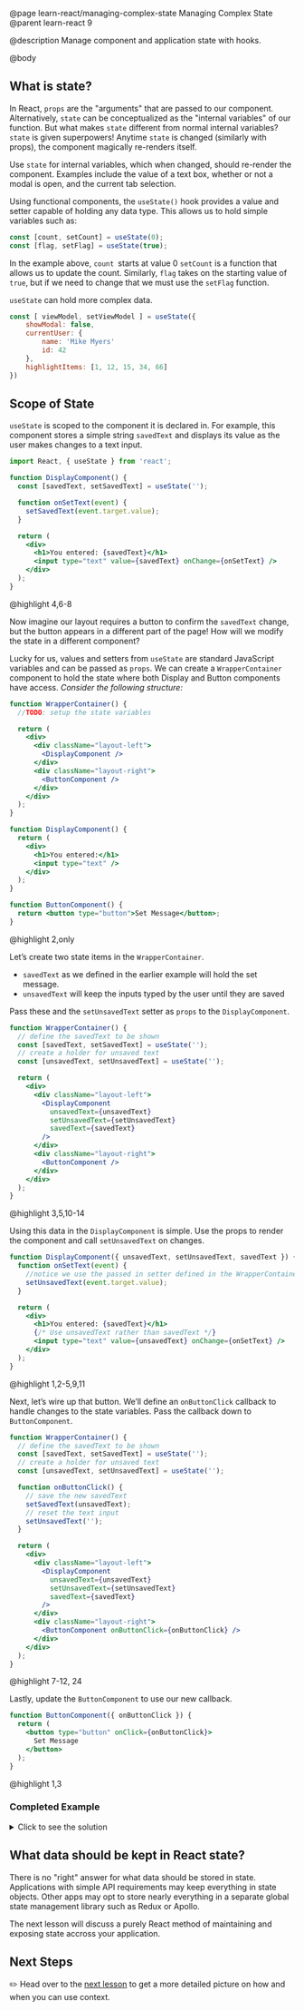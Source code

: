 @page learn-react/managing-complex-state Managing Complex State
@parent learn-react 9

@description Manage component and application state with hooks.

@body

## What is state?

In React, `props` are the "arguments" that are passed to our component. Alternatively, `state` can be conceptualized as the "internal variables" of our function. But what makes `state` different from normal internal variables? `state` is given superpowers! Anytime `state` is changed (similarly with props), the component magically re-renders itself.

Use `state` for internal variables, which when changed, should re-render the component. Examples include the value of a text box, whether or not a modal is open, and the current tab selection.

Using functional components, the `useState()` hook provides a value and setter capable of holding any data type. This allows us to hold simple variables such as:

```js
const [count, setCount] = useState(0);
const [flag, setFlag] = useState(true);
```

In the example above, `count `starts at value 0 `setCount` is a function that allows us to update the count.
Similarly, `flag` takes on the starting value of `true`, but if we need to change that we must use the `setFlag` function.

`useState` can hold more complex data.

```js
const [ viewModel, setViewModel ] = useState({
    showModal: false,
    currentUser: {
        name: 'Mike Myers'
        id: 42
    },
    highlightItems: [1, 12, 15, 34, 66]
})
```

## Scope of State

`useState` is scoped to the component it is declared in. For example, this component stores a simple string `savedText` and displays its value as the user makes changes to a text input.

```jsx
import React, { useState } from 'react';

function DisplayComponent() {
  const [savedText, setSavedText] = useState('');

  function onSetText(event) {
    setSavedText(event.target.value);
  }

  return (
    <div>
      <h1>You entered: {savedText}</h1>
      <input type="text" value={savedText} onChange={onSetText} />
    </div>
  );
}
```

@highlight 4,6-8

Now imagine our layout requires a button to confirm the `savedText` change, but the button appears in a different part of the page! How will we modify the state in a different component?

Lucky for us, values and setters from `useState` are standard JavaScript variables and can be passed as `props`. We can create a `WrapperContainer` component to hold the state where both Display and Button components have access. _Consider the following structure:_

```jsx
function WrapperContainer() {
  //TODO: setup the state variables

  return (
    <div>
      <div className="layout-left">
        <DisplayComponent />
      </div>
      <div className="layout-right">
        <ButtonComponent />
      </div>
    </div>
  );
}

function DisplayComponent() {
  return (
    <div>
      <h1>You entered:</h1>
      <input type="text" />
    </div>
  );
}

function ButtonComponent() {
  return <button type="button">Set Message</button>;
}
```

@highlight 2,only

Let’s create two state items in the `WrapperContainer`.

- `savedText` as we defined in the earlier example will hold the set message.
- `unsavedText` will keep the inputs typed by the user until they are saved

Pass these and the `setUnsavedText` setter as `props` to the `DisplayComponent`.

```jsx
function WrapperContainer() {
  // define the savedText to be shown
  const [savedText, setSavedText] = useState('');
  // create a holder for unsaved text
  const [unsavedText, setUnsavedText] = useState('');

  return (
    <div>
      <div className="layout-left">
        <DisplayComponent
          unsavedText={unsavedText}
          setUnsavedText={setUnsavedText}
          savedText={savedText}
        />
      </div>
      <div className="layout-right">
        <ButtonComponent />
      </div>
    </div>
  );
}
```

@highlight 3,5,10-14

Using this data in the `DisplayComponent` is simple. Use the props to render the component and call `setUnsavedText` on changes.

```jsx
function DisplayComponent({ unsavedText, setUnsavedText, savedText }) {
  function onSetText(event) {
    //notice we use the passed in setter defined in the WrapperContainer
    setUnsavedText(event.target.value);
  }

  return (
    <div>
      <h1>You entered: {savedText}</h1>
      {/* Use unsavedText rather than savedText */}
      <input type="text" value={unsavedText} onChange={onSetText} />
    </div>
  );
}
```

@highlight 1,2-5,9,11

Next, let’s wire up that button. We’ll define an `onButtonClick` callback to handle changes to the state variables. Pass the callback down to `ButtonComponent`.

```jsx
function WrapperContainer() {
  // define the savedText to be shown
  const [savedText, setSavedText] = useState('');
  // create a holder for unsaved text
  const [unsavedText, setUnsavedText] = useState('');

  function onButtonClick() {
    // save the new savedText
    setSavedText(unsavedText);
    // reset the text input
    setUnsavedText('');
  }

  return (
    <div>
      <div className="layout-left">
        <DisplayComponent
          unsavedText={unsavedText}
          setUnsavedText={setUnsavedText}
          savedText={savedText}
        />
      </div>
      <div className="layout-right">
        <ButtonComponent onButtonClick={onButtonClick} />
      </div>
    </div>
  );
}
```

@highlight 7-12, 24

Lastly, update the `ButtonComponent` to use our new callback.

```jsx
function ButtonComponent({ onButtonClick }) {
  return (
    <button type="button" onClick={onButtonClick}>
      Set Message
    </button>
  );
}
```

@highlight 1,3

### Completed Example

<details>
<summary>Click to see the solution</summary>

```jsx
function WrapperContainer() {
  // define the savedText to be shown
  const [savedText, setSavedText] = React.useState('');
  // create a holder for unsaved text
  const [unsavedText, setUnsavedText] = React.useState('');

  function onButtonClick() {
    // save the new savedText
    setSavedText(unsavedText);
    // reset the text input
    setUnsavedText('');
  }

  return (
    <div>
      <div className="layout-left">
        <DisplayComponent
          unsavedText={unsavedText}
          setUnsavedText={setUnsavedText}
          savedText={savedText}
        />
      </div>
      <div className="layout-right">
        <ButtonComponent onButtonClick={onButtonClick} />
      </div>
    </div>
  );
}

function DisplayComponent({ unsavedText, setUnsavedText, savedText }) {
  function onSetText(event) {
    //notice we use the passed in setter defined in the WrapperContainer
    setUnsavedText(event.target.value);
  }

  return (
    <div>
      <h1>You entered: {savedText}</h1>
      {/* Use unsavedText rather than savedText */}
      <input type="text" value={unsavedText} onChange={onSetText} />
    </div>
  );
}

function ButtonComponent({ onButtonClick }) {
  return (
    <button type="button" onClick={onButtonClick}>
      Set Message
    </button>
  );
}

ReactDOM.render(<WrapperContainer />, document.getElementById('root'));
```

@codepen react
@highlight 2-5,7-12,17-21,24,30-34,38,40,47-49

</details>

## What data should be kept in React state?

There is no "right" answer for what data should be stored in state. Applications with simple API requirements may keep everything in state objects. Other apps may opt to store nearly everything in a separate global state management library such as Redux or Apollo.

The next lesson will discuss a purely React method of maintaining and exposing state accross your application.

## Next Steps

✏️ Head over to the [next lesson](context-hooks.html) to get a more detailed picture on how and when you can use context.
